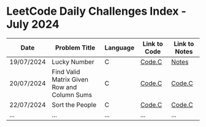 # LeetCode Daily Challenges Index - July 2024

| Date       | Problem Title      | Language | Link to Code                                  | Link to Notes                                 |
|------------|--------------------|----------|-----------------------------------------------|-----------------------------------------------|
| 19/07/2024 | Lucky Number       | C        | [Code.C](./19-07-2024/1380.c)    | [Notes](./19-07-2024/1380.md)    |
| 20/07/2024 | Find Valid Matrix Given Row and Column Sums                | C      | [Code.C](./20-07-2024/1605.c)                                           | [Code.C](./20-07-2024/1605.md)                                           |
| 22/07/2024 | Sort the People    | C        | [Code.C](./22-07-2024/2418.c)    | [Code.C](./22-07-2024/2418.md)   |
| ...        | ...                | ...      | ...                                           | ...                                           |


